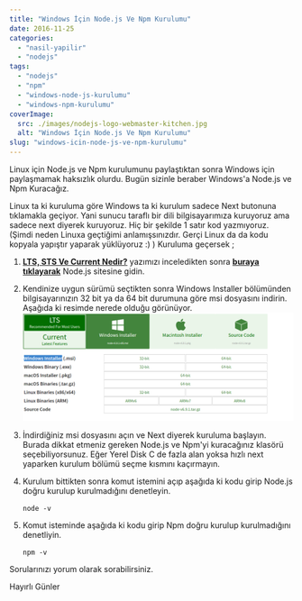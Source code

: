 ```yaml
---
title: "Windows İçin Node.js Ve Npm Kurulumu"
date: 2016-11-25
categories: 
  - "nasil-yapilir"
  - "nodejs"
tags: 
  - "nodejs"
  - "npm"
  - "windows-node-js-kurulumu"
  - "windows-npm-kurulumu"
coverImage:
  src: ./images/nodejs-logo-webmaster-kitchen.jpg
  alt: "Windows İçin Node.js Ve Npm Kurulumu"
slug: "windows-icin-node-js-ve-npm-kurulumu"
---
```


Linux için Node.js ve Npm kurulumunu paylaştıktan sonra Windows için paylaşmamak haksızlık olurdu. Bugün sizinle beraber Windows'a Node.js ve Npm Kuracağız.

<!--more-->

Linux ta ki kuruluma göre Windows ta ki kurulum sadece Next butonuna tıklamakla geçiyor. Yani sunucu taraflı bir dili bilgisayarımıza kuruyoruz ama sadece next diyerek kuruyoruz. Hiç bir şekilde 1 satır kod yazmıyoruz. (Şimdi neden Linuxa geçtiğimi anlamışsınızdır. Gerçi Linux da da kodu kopyala yapıştır yaparak yüklüyoruz :) ) Kuruluma geçersek ;

1. **[LTS, STS Ve Current Nedir?](http://www.emrekarakaya.com.tr/lts-sts-ve-current-nedir/)** yazımızı inceledikten sonra [**buraya tıklayarak**](https://nodejs.org/en/) Node.js sitesine gidin.
2. Kendinize uygun sürümü seçtikten sonra Windows Installer bölümünden bilgisayarınızın 32 bit ya da 64 bit durumuna göre msi dosyasını indirin. Aşağıda ki resimde nerede olduğu görünüyor.![msiyeri](images/3v1Dg4.png)
3. İndirdiğiniz msi dosyasını açın ve Next diyerek kuruluma başlayın. Burada dikkat etmeniz gereken Node.js ve Npm'yi kuracağınız klasörü seçebiliyorsunuz. Eğer Yerel Disk C de fazla alan yoksa hızlı next yaparken kurulum bölümü seçme kısmını kaçırmayın.
4. Kurulum bittikten sonra komut istemini açıp aşağıda ki kodu girip Node.js doğru kurulup kurulmadığını denetleyin.
    
    ```
    node -v
    ```
    
5. Komut isteminde aşağıda ki kodu girip Npm doğru kurulup kurulmadığını denetliyin.
    
    ```
    npm -v
    
    ```
    

Sorularınızı yorum olarak sorabilirsiniz.

Hayırlı Günler
